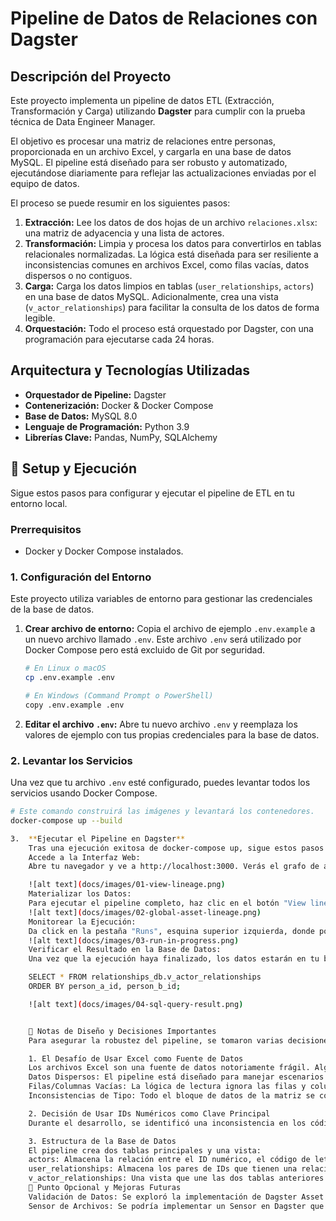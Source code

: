 # Pipeline de Datos de Relaciones con Dagster

## Descripción del Proyecto

Este proyecto implementa un pipeline de datos ETL (Extracción, Transformación y Carga) utilizando **Dagster** para cumplir con la prueba técnica de Data Engineer Manager.

El objetivo es procesar una matriz de relaciones entre personas, proporcionada en un archivo Excel, y cargarla en una base de datos MySQL. El pipeline está diseñado para ser robusto y automatizado, ejecutándose diariamente para reflejar las actualizaciones enviadas por el equipo de datos.

El proceso se puede resumir en los siguientes pasos:
1.  **Extracción:** Lee los datos de dos hojas de un archivo `relaciones.xlsx`: una matriz de adyacencia y una lista de actores.
2.  **Transformación:** Limpia y procesa los datos para convertirlos en tablas relacionales normalizadas. La lógica está diseñada para ser resiliente a inconsistencias comunes en archivos Excel, como filas vacías, datos dispersos o no contiguos.
3.  **Carga:** Carga los datos limpios en tablas (`user_relationships`, `actors`) en una base de datos MySQL. Adicionalmente, crea una vista (`v_actor_relationships`) para facilitar la consulta de los datos de forma legible.
4.  **Orquestación:** Todo el proceso está orquestado por Dagster, con una programación para ejecutarse cada 24 horas.

## Arquitectura y Tecnologías Utilizadas

*   **Orquestador de Pipeline:** Dagster
*   **Contenerización:** Docker & Docker Compose
*   **Base de Datos:** MySQL 8.0
*   **Lenguaje de Programación:** Python 3.9
*   **Librerías Clave:** Pandas, NumPy, SQLAlchemy

## 🚀 Setup y Ejecución

Sigue estos pasos para configurar y ejecutar el pipeline de ETL en tu entorno local.

### Prerrequisitos

*   Docker y Docker Compose instalados.

### 1. Configuración del Entorno

Este proyecto utiliza variables de entorno para gestionar las credenciales de la base de datos.

1.  **Crear archivo de entorno:**
    Copia el archivo de ejemplo `.env.example` a un nuevo archivo llamado `.env`. Este archivo `.env` será utilizado por Docker Compose pero está excluido de Git por seguridad.

    ```bash
    # En Linux o macOS
    cp .env.example .env

    # En Windows (Command Prompt o PowerShell)
    copy .env.example .env
    ```

2.  **Editar el archivo `.env`:**
    Abre tu nuevo archivo `.env` y reemplaza los valores de ejemplo con tus propias credenciales para la base de datos.

### 2. Levantar los Servicios

Una vez que tu archivo `.env` esté configurado, puedes levantar todos los servicios usando Docker Compose.

```bash
# Este comando construirá las imágenes y levantará los contenedores.
docker-compose up --build

3.  **Ejecutar el Pipeline en Dagster**
    Tras una ejecución exitosa de docker-compose up, sigue estos pasos en la interfaz de Dagster:
    Accede a la Interfaz Web:
    Abre tu navegador y ve a http://localhost:3000. Verás el grafo de assets que define las dependencias del pipeline.

    ![alt text](docs/images/01-view-lineage.png)
    Materializar los Datos:
    Para ejecutar el pipeline completo, haz clic en el botón "View lineage" en la esquina superior derecha. Esto te llevará a ver el global asset lineage, después da click en "Materialize all" en la esquina superior derecha.
    ![alt text](docs/images/02-global-asset-lineage.png)
    Monitorear la Ejecución:
    Da click en la pestaña "Runs", esquina superior izquierda, donde podrás ver el progreso de la ejecución en tiempo real. Cada asset se ejecutará como un paso, y se volverá verde al completarse con éxito.
    ![alt text](docs/images/03-run-in-progress.png)
    Verificar el Resultado en la Base de Datos:
    Una vez que la ejecución haya finalizado, los datos estarán en tu base de datos MySQL. Puedes conectarte con tu cliente SQL preferido (DBeaver, MySQL Workbench, etc.) y ejecutar una consulta para verificar los resultados. La vista v_actor_relationships es ideal para una revisión legible.

    SELECT * FROM relationships_db.v_actor_relationships
    ORDER BY person_a_id, person_b_id;

    ![alt text](docs/images/04-sql-query-result.png)


    📝 Notas de Diseño y Decisiones Importantes
    Para asegurar la robustez del pipeline, se tomaron varias decisiones clave:

    1. El Desafío de Usar Excel como Fuente de Datos
    Los archivos Excel son una fuente de datos notoriamente frágil. Algunos de los problemas identificados y mitigados fueron:
    Datos Dispersos: El pipeline está diseñado para manejar escenarios donde se añaden datos de forma no contigua (ej., se añade información para el ID 25 sin tener datos para los IDs 19-24).
    Filas/Columnas Vacías: La lógica de lectura ignora las filas y columnas completamente en blanco, que a menudo actúan como terminadores prematuros en librerías como Pandas.
    Inconsistencias de Tipo: Todo el bloque de datos de la matriz se convierte a un tipo numérico uniforme para evitar errores de comparación (1.0 vs 1 vs "1").

    2. Decisión de Usar IDs Numéricos como Clave Principal
    Durante el desarrollo, se identificó una inconsistencia en los códigos de letra utilizados como identificadores en la matriz. Para evitar esta fragilidad, se decidió utilizar los IDs numéricos como la única fuente de verdad para las relaciones. El pipeline usa la primera columna numérica de la matriz como el índice maestro, asegurando que la matriz de adyacencia sea siempre cuadrada y coherente.

    3. Estructura de la Base de Datos
    El pipeline crea dos tablas principales y una vista:
    actors: Almacena la relación entre el ID numérico, el código de letra y el nombre del actor.
    user_relationships: Almacena los pares de IDs que tienen una relación.
    v_actor_relationships: Una vista que une las dos tablas anteriores para presentar una visión legible de las relaciones.
    🌟 Punto Opcional y Mejoras Futuras
    Validación de Datos: Se exploró la implementación de Dagster Asset Checks para validar la calidad de los datos (ej., unicidad de IDs). Aunque se encontró un problema de versionado con el entorno Docker local, esta sigue siendo la mejora más recomendada para un entorno de producción.
    Sensor de Archivos: Se podría implementar un Sensor en Dagster que detecte automáticamente la actualización del archivo relaciones.xlsx y lance el pipeline, en lugar de depender únicamente de una ejecución programada.